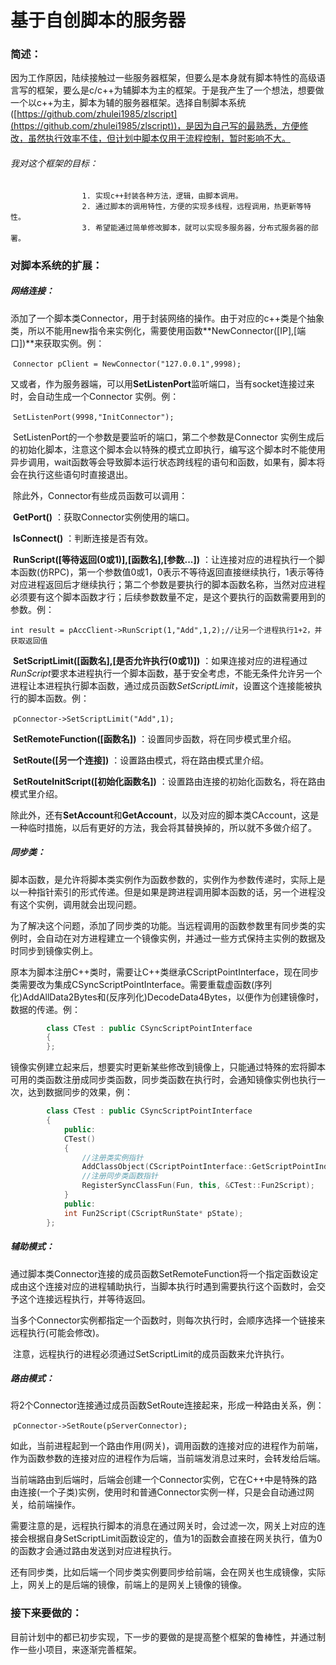 # 基于自创脚本的服务器

### 简述：

​		因为工作原因，陆续接触过一些服务器框架，但要么是本身就有脚本特性的高级语言写的框架，要么是c/c++为辅脚本为主的框架。于是我产生了一个想法，想要做一个以c++为主，脚本为辅的服务器框架。选择自制脚本系统([https://github.com/zhulei1985/zlscript](https://github.com/zhulei1985/zlscript))，是因为自己写的最熟悉，方便修改，虽然执行效率不佳，但计划中脚本仅用于流程控制，暂时影响不大。

###### 我对这个框架的目标：

      				1. 实现c++封装各种方法，逻辑，由脚本调用。
      				2. 通过脚本的调用特性，方便的实现多线程，远程调用，热更新等特性。
      				3. 希望能通过简单修改脚本，就可以实现多服务器，分布式服务器的部署。

### 对脚本系统的扩展：

##### 网络连接：

​		添加了一个脚本类Connector，用于封装网络的操作。由于对应的c++类是个抽象类，所以不能用new指令来实例化，需要使用函数**NewConnector([IP],[端口])**来获取实例。例：

​		`Connector pClient = NewConnector("127.0.0.1",9998);`

​		又或者，作为服务器端，可以用**SetListenPort**监听端口，当有socket连接过来时，会自动生成一个Connector 实例。例：

​		`SetListenPort(9998,"InitConnector");`

​		SetListenPort的一个参数是要监听的端口，第二个参数是Connector 实例生成后的初始化脚本，注意这个脚本会以特殊的模式立即执行，编写这个脚本时不能使用异步调用，wait函数等会导致脚本运行状态跨线程的语句和函数，如果有，脚本将会在执行这些语句时直接退出。

​		除此外，Connector有些成员函数可以调用：

​		**GetPort()** ：获取Connector实例使用的端口。

​		**IsConnect()** ：判断连接是否有效。

​		**RunScript([等待返回(0或1)],[函数名],[参数...])**  ：让连接对应的进程执行一个脚本函数(仿RPC)，第一个参数值0或1，0表示不等待返回直接继续执行，1表示等待对应进程返回后才继续执行；第二个参数是要执行的脚本函数名称，当然对应进程必须要有这个脚本函数才行；后续参数数量不定，是这个要执行的函数需要用到的参数。例：

​		`int result = pAccClient->RunScript(1,"Add",1,2);//让另一个进程执行1+2，并获取返回值`

​		**SetScriptLimit([函数名],[是否允许执行(0或1)])** ：如果连接对应的进程通过*RunScript*要求本进程执行一个脚本函数，基于安全考虑，不能无条件允许另一个进程让本进程执行脚本函数，通过成员函数*SetScriptLimit*，设置这个连接能被执行的脚本函数。例：

​		`pConnector->SetScriptLimit("Add",1);`

​		**SetRemoteFunction([函数名])** ：设置同步函数，将在同步模式里介绍。

​		**SetRoute([另一个连接])** ：设置路由模式，将在路由模式里介绍。

​		**SetRouteInitScript([初始化函数名])** ：设置路由连接的初始化函数名，将在路由模式里介绍。

​		除此外，还有**SetAccount**和**GetAccount**，以及对应的脚本类CAccount，这是一种临时措施，以后有更好的方法，我会将其替换掉的，所以就不多做介绍了。

##### 同步类：

​		脚本函数，是允许将脚本类实例作为函数参数的，实例作为参数传递时，实际上是以一种指针索引的形式传递。但是如果是跨进程调用脚本函数的话，另一个进程没有这个实例，调用就会出现问题。

​		为了解决这个问题，添加了同步类的功能。当远程调用的函数参数里有同步类的实例时，会自动在对方进程建立一个镜像实例，并通过一些方式保持主实例的数据及时同步到镜像实例上。

​		原本为脚本注册C++类时，需要让C++类继承CScriptPointInterface，现在同步类需要改为集成CSyncScriptPointInterface。需要重载虚函数(序列化)AddAllData2Bytes和(反序列化)DecodeData4Bytes，以便作为创建镜像时，数据的传递。例：

```c++
		class CTest : public CSyncScriptPointInterface
        {
        };
```

​		镜像实例建立起来后，想要实时更新某些修改到镜像上，只能通过特殊的宏将脚本可用的类函数注册成同步类函数，同步类函数在执行时，会通知镜像实例也执行一次，达到数据同步的效果，例：

```c++
		class CTest : public CSyncScriptPointInterface
    	{
            public:
            CTest()
            {
                //注册类实例指针
              	AddClassObject(CScriptPointInterface::GetScriptPointIndex(), this);
                //注册同步类函数指针
	  			RegisterSyncClassFun(Fun, this, &CTest::Fun2Script);
            }
          	public:
            int Fun2Script(CScriptRunState* pState);
    	};
```


##### 辅助模式：

​		通过脚本类Connector连接的成员函数SetRemoteFunction将一个指定函数设定成由这个连接对应的进程辅助执行，当脚本执行时遇到需要执行这个函数时，会交予这个连接远程执行，并等待返回。

​		当多个Connector实例都指定一个函数时，则每次执行时，会顺序选择一个链接来远程执行(可能会修改)。

​		注意，远程执行的进程必须通过SetScriptLimit的成员函数来允许执行。

##### 路由模式：

​		将2个Connector连接通过成员函数SetRoute连接起来，形成一种路由关系，例：

​		`pConnector->SetRoute(pServerConnector);`

​		如此，当前进程起到一个路由作用(网关)，调用函数的连接对应的进程作为前端，作为函数参数的连接对应的进程作为后端，当前端发消息过来时，会转发给后端。

​		当前端路由到后端时，后端会创建一个Connector实例，它在C++中是特殊的路由连接(一个子类)实例，使用时和普通Connector实例一样，只是会自动通过网关，给前端操作。

​		需要注意的是，远程执行脚本的消息在通过网关时，会过滤一次，网关上对应的连接会根据自身SetScriptLimit函数设定的，值为1的函数会直接在网关执行，值为0的函数才会通过路由发送到对应进程执行。

​		还有同步类，比如后端一个同步类实例要同步给前端，会在网关也生成镜像，实际上，网关上的是后端的镜像，前端上的是网关上镜像的镜像。

### 接下来要做的：

​		目前计划中的都已初步实现，下一步的要做的是提高整个框架的鲁棒性，并通过制作一些小项目，来逐渐完善框架。